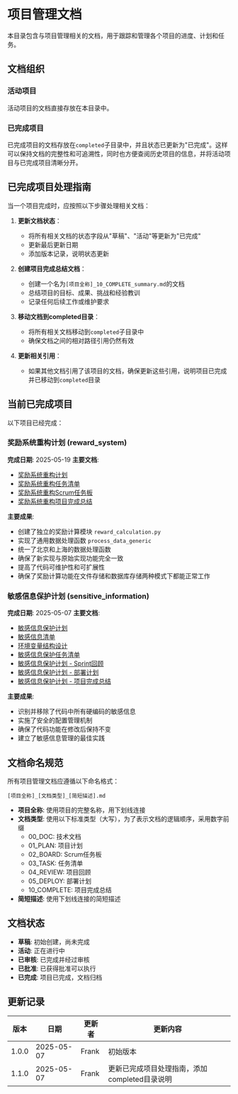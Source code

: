 # 项目管理文档

本目录包含与项目管理相关的文档，用于跟踪和管理各个项目的进度、计划和任务。

## 文档组织

### 活动项目

活动项目的文档直接存放在本目录中。

### 已完成项目

已完成项目的文档存放在`completed`子目录中，并且状态已更新为"已完成"。这样可以保持文档的完整性和可追溯性，同时也方便查阅历史项目的信息，并将活动项目与已完成项目清晰分开。

## 已完成项目处理指南

当一个项目完成时，应按照以下步骤处理相关文档：

1. **更新文档状态**：
   - 将所有相关文档的状态字段从"草稿"、"活动"等更新为"已完成"
   - 更新最后更新日期
   - 添加版本记录，说明状态更新

2. **创建项目完成总结文档**：
   - 创建一个名为`[项目全称]_10_COMPLETE_summary.md`的文档
   - 总结项目的目标、成果、挑战和经验教训
   - 记录任何后续工作或维护要求

3. **移动文档到completed目录**：
   - 将所有相关文档移动到`completed`子目录中
   - 确保文档之间的相对路径引用仍然有效

4. **更新相关引用**：
   - 如果其他文档引用了该项目的文档，确保更新这些引用，说明项目已完成并已移动到`completed`目录

## 当前已完成项目

以下项目已经完成：

### 奖励系统重构计划 (reward_system)

**完成日期**: 2025-05-19
**主要文档**:
- [奖励系统重构计划](./completed/reward_system_01_PLAN_refactoring.md)
- [奖励系统重构任务清单](./completed/reward_system_03_TASK_refactoring.md)
- [奖励系统重构Scrum任务板](./completed/reward_system_02_BOARD_sprint1.md)
- [奖励系统重构项目完成总结](./completed/reward_system_10_COMPLETE_summary.md)

**主要成果**:
- 创建了独立的奖励计算模块 `reward_calculation.py`
- 实现了通用数据处理函数 `process_data_generic`
- 统一了北京和上海的数据处理函数
- 确保了新实现与原始实现功能完全一致
- 提高了代码可维护性和可扩展性
- 确保了奖励计算功能在文件存储和数据库存储两种模式下都能正常工作

### 敏感信息保护计划 (sensitive_information)

**完成日期**: 2025-05-07
**主要文档**:
- [敏感信息保护计划](./completed/sensitive_information_01_PLAN_protection.md)
- [敏感信息清单](./completed/sensitive_information_00_DOC_inventory.md)
- [环境变量结构设计](./completed/sensitive_information_02_DOC_env_var_structure.md)
- [敏感信息保护任务清单](./completed/sensitive_information_03_TASK_protection.md)
- [敏感信息保护计划 - Sprint回顾](./completed/sensitive_information_04_REVIEW_protection.md)
- [敏感信息保护计划 - 部署计划](./completed/sensitive_information_05_DEPLOY_plan.md)
- [敏感信息保护计划 - 项目完成总结](./completed/sensitive_information_10_COMPLETE_summary.md)

**主要成果**:
- 识别并移除了代码中所有硬编码的敏感信息
- 实施了安全的配置管理机制
- 确保了代码功能在修改后保持不变
- 建立了敏感信息管理的最佳实践

## 文档命名规范

所有项目管理文档应遵循以下命名格式：

```
[项目全称]_[文档类型]_[简短描述].md
```

- **项目全称**: 使用项目的完整名称，用下划线连接
- **文档类型**: 使用以下标准类型（大写），为了表示文档的逻辑顺序，采用数字前缀
  - 00_DOC: 技术文档
  - 01_PLAN: 项目计划
  - 02_BOARD: Scrum任务板
  - 03_TASK: 任务清单
  - 04_REVIEW: 项目回顾
  - 05_DEPLOY: 部署计划
  - 10_COMPLETE: 项目完成总结
- **简短描述**: 使用下划线连接的简短描述

## 文档状态

- **草稿**: 初始创建，尚未完成
- **活动**: 正在进行中
- **已审核**: 已完成并经过审核
- **已批准**: 已获得批准可以执行
- **已完成**: 项目已完成，文档归档

## 更新记录

| 版本 | 日期 | 更新者 | 更新内容 |
|------|------|--------|----------|
| 1.0.0 | 2025-05-07 | Frank | 初始版本 |
| 1.1.0 | 2025-05-07 | Frank | 更新已完成项目处理指南，添加completed目录说明 |
